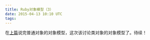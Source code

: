 ```yaml
---
title: Ruby对象模型（3）
date: 2015-04-13 10:10 UTC
tags:
---
```


在[上篇](https://)说完普通对象的对象模型，这次该讨论类对象的对象模型了。待续！
